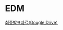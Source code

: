 # EDM
[최종발표자료(Google Drive)](https://drive.google.com/file/d/1WDMzmXqKHV0aCo78_PZlMJzQzRZsPuXV/view?usp=drive_link)
